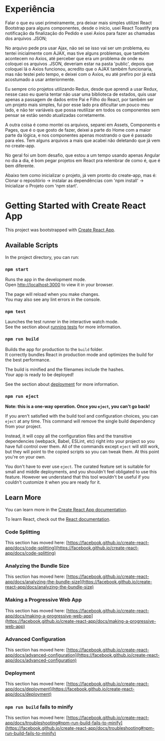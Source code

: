 # Experiência
Falar o que eu usei primeiramente, pra deixar mais simples utilizei React Bootstrap para alguns componentes, desde o início, usei React Toastify pra notificação da finalização do Pedido
e usei Axios para fazer as chamadas dos arquivos .JSON;

No arquivo pede pra usar Ajax, não sei se isso vai ser um problema, eu tentei inicialmente com AJAX, mas tive alguns problemas, que também acontecem no Axios, até perceber que era um
problema de onde eu coloquei os arquivos .JSON, deveriam estar na pasta 'public', depois que coloquei lá o Axios funcionou, acredito que o AJAX também funcionaria, mas não testei pelo tempo, e deixei com o Axios, eu até prefiro por já está acostumado a usar anteriormente.

Eu sempre crio projetos utilizando Redux, desde que aprendi a usar Redux, nesse caso eu queria tentar não usar uma biblioteca de estados, quis usar apenas a passagem de dados entre Pai
e Filho do React, por também ser um projeto mais simples, fui por esse lado pra dificultar um pouco meu lado, e não ter variáveis que possa reutilizar em todos os componentes sem pensar se estão sendo atualizadas corretamente.

A outra coisa é como montei os arquivos, separei em Assets, Components e Pages, que é o que gosto de fazer, deixei a parte do Home com a maior parte da lógica, e nos componentes apenas 
mostrando o que é passado para eles. Tem alguns arquivos a mais que acabei não deletando que já vem no create-app.

No geral foi um bom desafio, que estou a um tempo usando apenas Angular no dia a dia, é bom pegar projetos em React pra relembrar de como é, que é bem diferente.

Abaixo tem como inicializar o projeto, já vem pronto do create-app, mas é: Clonar o repositório -> instalar as dependências com 'npm install' -> Inicializar o Projeto com 'npm start'.

# Getting Started with Create React App

This project was bootstrapped with [Create React App](https://github.com/facebook/create-react-app).

## Available Scripts

In the project directory, you can run:

### `npm start`

Runs the app in the development mode.\
Open [http://localhost:3000](http://localhost:3000) to view it in your browser.

The page will reload when you make changes.\
You may also see any lint errors in the console.

### `npm test`

Launches the test runner in the interactive watch mode.\
See the section about [running tests](https://facebook.github.io/create-react-app/docs/running-tests) for more information.

### `npm run build`

Builds the app for production to the `build` folder.\
It correctly bundles React in production mode and optimizes the build for the best performance.

The build is minified and the filenames include the hashes.\
Your app is ready to be deployed!

See the section about [deployment](https://facebook.github.io/create-react-app/docs/deployment) for more information.

### `npm run eject`

**Note: this is a one-way operation. Once you `eject`, you can't go back!**

If you aren't satisfied with the build tool and configuration choices, you can `eject` at any time. This command will remove the single build dependency from your project.

Instead, it will copy all the configuration files and the transitive dependencies (webpack, Babel, ESLint, etc) right into your project so you have full control over them. All of the commands except `eject` will still work, but they will point to the copied scripts so you can tweak them. At this point you're on your own.

You don't have to ever use `eject`. The curated feature set is suitable for small and middle deployments, and you shouldn't feel obligated to use this feature. However we understand that this tool wouldn't be useful if you couldn't customize it when you are ready for it.

## Learn More

You can learn more in the [Create React App documentation](https://facebook.github.io/create-react-app/docs/getting-started).

To learn React, check out the [React documentation](https://reactjs.org/).

### Code Splitting

This section has moved here: [https://facebook.github.io/create-react-app/docs/code-splitting](https://facebook.github.io/create-react-app/docs/code-splitting)

### Analyzing the Bundle Size

This section has moved here: [https://facebook.github.io/create-react-app/docs/analyzing-the-bundle-size](https://facebook.github.io/create-react-app/docs/analyzing-the-bundle-size)

### Making a Progressive Web App

This section has moved here: [https://facebook.github.io/create-react-app/docs/making-a-progressive-web-app](https://facebook.github.io/create-react-app/docs/making-a-progressive-web-app)

### Advanced Configuration

This section has moved here: [https://facebook.github.io/create-react-app/docs/advanced-configuration](https://facebook.github.io/create-react-app/docs/advanced-configuration)

### Deployment

This section has moved here: [https://facebook.github.io/create-react-app/docs/deployment](https://facebook.github.io/create-react-app/docs/deployment)

### `npm run build` fails to minify

This section has moved here: [https://facebook.github.io/create-react-app/docs/troubleshooting#npm-run-build-fails-to-minify](https://facebook.github.io/create-react-app/docs/troubleshooting#npm-run-build-fails-to-minify)

